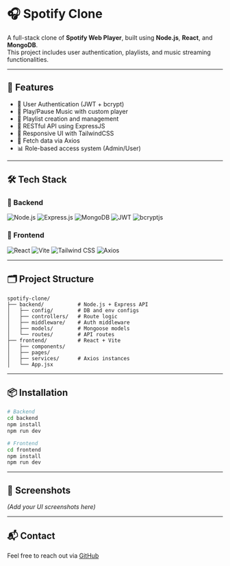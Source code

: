 # 🎧 Spotify Clone

A full-stack clone of **Spotify Web Player**, built using **Node.js**, **React**, and **MongoDB**.  
This project includes user authentication, playlists, and music streaming functionalities.  

---

## 📌 Features

- 🔐 User Authentication (JWT + bcrypt)
- 🎵 Play/Pause Music with custom player
- 📁 Playlist creation and management
- 🚀 RESTful API using ExpressJS
- 🎨 Responsive UI with TailwindCSS
- 📡 Fetch data via Axios
- 📊 Role-based access system (Admin/User)

---

## 🛠 Tech Stack

### 🧠 Backend

![Node.js](https://img.shields.io/badge/Node.js-339933?style=flat&logo=node.js&logoColor=white)
![Express.js](https://img.shields.io/badge/Express.js-000000?style=flat&logo=express&logoColor=white)
![MongoDB](https://img.shields.io/badge/MongoDB-47A248?style=flat&logo=mongodb&logoColor=white)
![JWT](https://img.shields.io/badge/JWT-black?style=flat&logo=jsonwebtokens&logoColor=white)
![bcryptjs](https://img.shields.io/badge/BcryptJS-blue?style=flat)

### 🎨 Frontend

![React](https://img.shields.io/badge/React-20232A?style=flat&logo=react&logoColor=61DAFB)
![Vite](https://img.shields.io/badge/Vite-646CFF?style=flat&logo=vite&logoColor=white)
![Tailwind CSS](https://img.shields.io/badge/TailwindCSS-06B6D4?style=flat&logo=tailwindcss&logoColor=white)
![Axios](https://img.shields.io/badge/Axios-5A29E4?style=flat)

---

## 🗂 Project Structure

```
spotify-clone/
├── backend/           # Node.js + Express API
│   ├── config/        # DB and env configs
│   ├── controllers/   # Route logic
│   ├── middleware/    # Auth middleware
│   ├── models/        # Mongoose models
│   └── routes/        # API routes
├── frontend/          # React + Vite
│   ├── components/
│   ├── pages/
│   ├── services/      # Axios instances
│   └── App.jsx
```

---

## 📦 Installation

```bash
# Backend
cd backend
npm install
npm run dev

# Frontend
cd frontend
npm install
npm run dev
```

---

## 📸 Screenshots

*(Add your UI screenshots here)*

---

## 📬 Contact

Feel free to reach out via [GitHub](https://github.com/MonGen2211)

